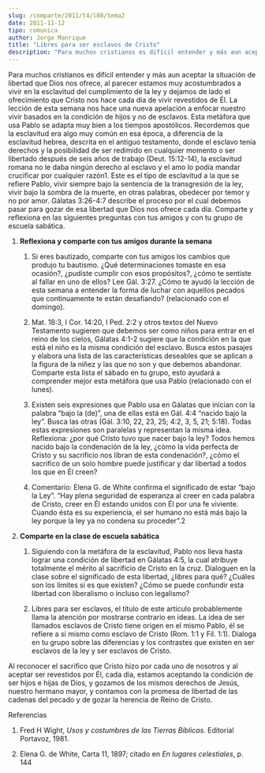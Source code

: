 ```yaml
---
slug: /comparte/2011/t4/l08/tema2
date: 2011-11-12
tipo: comunica
author: Jorge Manrique
title: "Libres para ser esclavos de Cristo"
description: "Para muchos cristianos es difícil entender y más aun aceptar la situación de  libertad que Dios nos ofrece, al parecer estamos muy acostumbrados a vivir en  la esclavitud del cumplimiento de la ley y dejamos de lado el ofrecimiento que  Cristo nos hace cada día de vivir revest..."
---
```


Para muchos cristianos es difícil entender y más aun aceptar la situación de libertad que Dios nos ofrece, al parecer estamos muy acostumbrados a vivir en la esclavitud del cumplimiento de la ley y dejamos de lado el ofrecimiento que Cristo nos hace cada día de vivir revestidos de Él. La lección de esta semana nos hace una nueva apelación a enfocar nuestro vivir basados en la condición de hijos y no de esclavos. Esta metáfora que usa Pablo se adapta muy bien a los tiempos apostólicos. Recordemos que la esclavitud era algo muy común en esa época, a diferencia de la esclavitud hebrea, descrita en el antiguo testamento, donde el esclavo tenía derechos y la posibilidad de ser redimido en cualquier momento o ser libertado después de seis años de trabajo (Deut. 15:12-14), la esclavitud romana no le daba ningún derecho al esclavo y el amo lo podía mandar crucificar por cualquier razón1. Este es el tipo de esclavitud a la que se refiere Pablo, vivir siempre bajo la sentencia de la transgresión de la ley, vivir bajo la sombra de la muerte, en otras palabras, obedecer por temor y no por amor. Gálatas 3:26-4:7 describe el proceso por el cual debemos pasar para gozar de esa libertad que Dios nos ofrece cada día. Comparte y reflexiona en las siguientes preguntas con tus amigos y con tu grupo de escuela sabática.

1. **Reflexiona y comparte con tus amigos durante la semana**
    1.  Si eres bautizado, comparte con tus amigos los cambios que produjo tu bautismo. ¿Qué determinaciones tomaste en esa ocasión?, ¿pudiste cumplir con esos propósitos?, ¿cómo te sentiste al fallar en uno de ellos? Lee Gál. 3:27. ¿Cómo te ayudó la lección de esta semana a entender la forma de luchar con aquellos pecados que continuamente te están desafiando? (relacionado con el domingo).

    2.  Mat. 18:3, I Cor. 14:20, I Ped. 2:2 y otros textos del Nuevo Testamento sugieren que debemos ser como niños para entrar en el reino de los cielos, Gálatas 4:1-2 sugiere que la condición en la que está el niño es la misma condición del esclavo. Busca estos pasajes y elabora una lista de las características deseables que se aplican a la figura de la niñez y las que no son y que debemos abandonar. Comparte esta lista el sábado en tu grupo, esto ayudará a comprender mejor esta metáfora que usa Pablo (relacionado con el lunes).

    3.  Existen seis expresiones que Pablo usa en Gálatas que inician con la palabra “bajo la (de)”, una de ellas está en Gál. 4:4 “nacido bajo la ley”. Busca las otras (Gál. 3:10, 22, 23, 25; 4:2, 3, 5, 21; 5:18). Todas estas expresiones son paralelas y representan la misma idea. Reflexiona: ¿por qué Cristo tuvo que nacer bajo la ley? Todos hemos nacido bajo la condenación de la ley, ¿cómo la vida perfecta de Cristo y su sacrificio nos libran de esta condenación?, ¿cómo el sacrifico de un solo hombre puede justificar y dar libertad a todos los que en Él creen?

    4.  Comentario: Elena G. de White confirma el significado de estar “bajo la Ley”. “Hay plena seguridad de esperanza al creer en cada palabra de Cristo, creer en Él estando unidos con Él por una fe viviente. Cuando ésta es su experiencia, el ser humano no está más bajo la ley porque la ley ya no condena su proceder”.2
2. **Comparte en la clase de escuela sabática**
    1.  Siguiendo con la metáfora de la esclavitud, Pablo nos lleva hasta lograr una condición de libertad en Gálatas 4:5, la cual atribuye totalmente el mérito al sacrificio de Cristo en la cruz. Dialoguen en la clase sobre el significado de esta libertad, ¿libres para qué? ¿Cuáles son los límites si es que existen? ¿Cómo se puede confundir esta libertad con liberalismo o incluso con legalismo?

    2.  Libres para ser esclavos, el título de este artículo probablemente llama la atención por mostrarse contrario en ideas. La idea de ser llamados esclavos de Cristo tiene origen en el mismo Pablo, él se refiere a sí mismo como esclavo de Cristo (Rom. 1:1 y Fil. 1:1). Dialoga en tu grupo sobre las diferencias y los contrastes que existen en ser esclavos de la ley y ser esclavos de Cristo.

Al reconocer el sacrifico que Cristo hizo por cada uno de nosotros y al aceptar ser revestidos por Él, cada día, estamos aceptando la condición de ser hijos e hijas de Dios, y gozamos de los mismos derechos de Jesús, nuestro hermano mayor, y contamos con la promesa de libertad de las cadenas del pecado y de gozar la herencia de Reino de Cristo.

Referencias

1.  Fred H Wight, _Usos y costumbres de las Tierras Bíblicas_. Editorial Portavoz, 1981.

2.  Elena G. de White, Carta 11, 1897; citado en _En lugares celestiales_, p. 144
